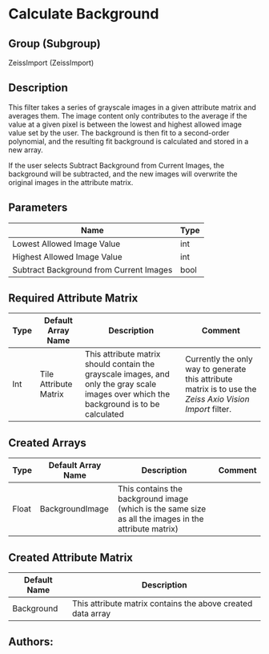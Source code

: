 Calculate Background 
=====

## Group (Subgroup) ##

ZeissImport (ZeissImport)


## Description ##

This filter takes a series of grayscale images in a given attribute matrix and averages them. The image content only contributes to the average if the value at a given pixel is between the lowest and highest allowed image value set by the user. The background is then fit to a second-order polynomial, and the resulting fit background is calculated and stored in a new array. 

If the user selects Subtract Background from Current Images, the background will be subtracted, and the new images will overwrite the original images in the attribute matrix. 

## Parameters ##

| Name             | Type |
|------------------|------|
| Lowest Allowed Image Value | int |
| Highest Allowed Image Value | int |
| Subtract Background from Current Images | bool |

## Required Attribute Matrix ##

| Type | Default Array Name | Description | Comment |
|------|--------------------|-------------|---------|
| Int  | Tile Attribute Matrix | This attribute matrix should contain the grayscale images, and only the gray scale images over which the background is to be calculated | Currently the only way to generate this attribute matrix is to use the *Zeiss Axio Vision Import* filter.  |


## Created Arrays ##

| Type | Default Array Name | Description | Comment |
|------|--------------------|-------------|---------|
| Float  | BackgroundImage           | This contains the background image (which is the same size as all the images in the attribute matrix)       |    |

## Created Attribute Matrix ##

| Default Name | Description | 
|--------------------|-------------|
| Background | This attribute matrix contains the above created data array |



## Authors: ##











